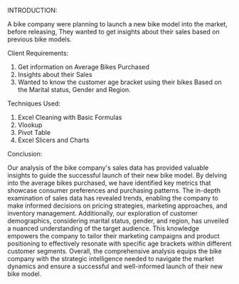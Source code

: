 
 
INTRODUCTION: 

A bike company were planning to launch a new bike model into the market, before releasing, They wanted to get insights about their sales based on previous bike models.


Client Requirements:

1.	Get information on Average Bikes Purchased
2.	Insights about their Sales
3.	Wanted to know the customer age bracket using their bikes Based on the Marital status, Gender and Region.


Techniques Used:
1. Excel Cleaning with Basic Formulas
2. Vlookup
3. Pivot Table
4. Excel Slicers and Charts



Conclusion:

Our analysis of the bike company's sales data has provided valuable insights to guide the successful launch of their new bike model. By delving into the average bikes purchased, we have identified key metrics that showcase consumer preferences and purchasing patterns. The in-depth examination of sales data has revealed trends, enabling the company to make informed decisions on pricing strategies, marketing approaches, and inventory management. Additionally, our exploration of customer demographics, considering marital status, gender, and region, has unveiled a nuanced understanding of the target audience. This knowledge empowers the company to tailor their marketing campaigns and product positioning to effectively resonate with specific age brackets within different customer segments. Overall, the comprehensive analysis equips the bike company with the strategic intelligence needed to navigate the market dynamics and ensure a successful and well-informed launch of their new bike model.
